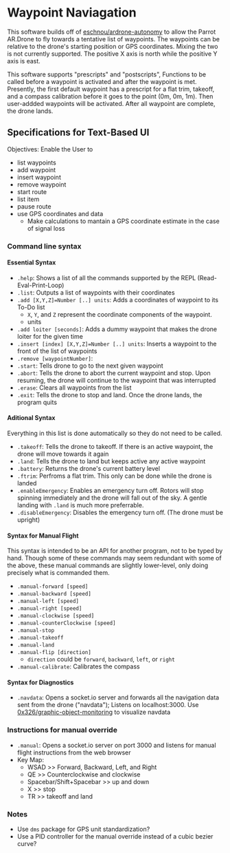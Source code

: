Waypoint Naviagation
====================

This software builds off of [eschnou/ardrone-autonomy](https://github.com/eschnou/ardrone-autonomy) to allow the Parrot AR.Drone to fly towards a tentative list of waypoints.  The waypoints can be relative to the drone's starting position or GPS coordinates. Mixing the two is not currently supported. The positive X axis is north while the positive Y axis is east.

This software supports "prescripts" and "postscripts", Functions to be called before a waypoint is activated and after the waypoint is met.  Presently, the first default waypoint has a prescript for a flat trim, takeoff, and a compass calibration before it goes to the point (0m, 0m, 1m).  Then user-addded waypoints will be activated.  After all waypoint are complete, the drone lands. 

Specifications for Text-Based UI
--------------------------------

Objectives: Enable the User to

 - list waypoints
 - add waypoint
 - insert waypoint
 - remove waypoint
 - start route
 - list item
 - pause route
 - use GPS coordinates and data
     - Make calculations to mantain a GPS coordinate estimate in the case of signal loss
 
### Command line syntax

#### Essential Syntax
 - `.help`: Shows a list of all the commands supported by the REPL (Read-Eval-Print-Loop)
 - `.list`: Outputs a list of waypoints with their coordinates
 - `.add [X,Y,Z]=Number [..] units`: Adds a coordinates of waypoint to its To-Do list
     - `X`, `Y`, and `Z` represent the coordinate components of the waypoint.  
     - units
 - `.add loiter [seconds]`: Adds a dummy waypoint that makes the drone loiter for the given time
 - `.insert [index] [X,Y,Z]=Number [..] units`: Inserts a waypoint to the front of the list of waypoints
 - `.remove [waypointNumber]`: 
 - `.start`: Tells drone to go to the next given waypoint
 - `.abort`: Tells the drone to abort the current waypoint and stop. Upon resuming, the drone will continue to the waypoint that was interrupted
 - `.erase`: Clears all waypoints from the list
 - `.exit`: Tells the drone to stop and land.  Once the drone lands, the program quits

#### Aditional Syntax
Everything in this list is done automatically so they do not need to be called.

 - `.takeoff`: Tells the drone to takeoff. If there is an active waypoint, the drone will move towards it again
 - `.land`: Tells the drone to land but keeps active any active waypoint
 - `.battery`: Returns the drone's current battery level
 - `.ftrim`: Perfroms a flat trim. This only can be done while the drone is landed
 - `.enableEmergency`: Enables an emergency turn off. Rotors will stop spinning immediately and the drone will fall out of the sky. A gentle landing with `.land` is much more preferrable.  
 - `.disableEmergency`: Disables the emergency turn off. (The drone must be upright)

#### Syntax for Manual Flight
This syntax is intended to be an API for another program, not to be typed by hand. Though some of these commands may seem redundant with some of the above, these manual commands are slightly lower-level, only doing precisely what is commanded them.

 - `.manual-forward [speed]`
 - `.manual-backward [speed]`
 - `.manual-left [speed]`
 - `.manual-right [speed]`
 - `.manual-clockwise [speed]`
 - `.manual-counterClockwise [speed]`
 - `.manual-stop`
 - `.manual-takeoff`
 - `.manual-land`
 - `.manual-flip [direction]`
     - `direction` could be `forward`, `backward`, `left`, or `right`
 - `.manual-calibrate`: Calibrates the compass

#### Syntax for Diagnostics
 - `.navdata`: Opens a socket.io server and forwards all the navigation data sent from the drone ("navdata"); Listens on localhost:3000. Use [0x326/graphic-object-monitoring](https://github.com/0x326/graphic-object-monitoring) to visualize navdata

### Instructions for manual override
 - `.manual`: Opens a socket.io server on port 3000 and listens for manual flight instructions from the web browser
 - Key Map:
     - WSAD >> Forward, Backward, Left, and Right
     - QE >> Counterclockwise and clockwise
     - Spacebar/Shift+Spacebar >> up and down
     - X >> stop
     - TR >> takeoff and land

### Notes
 - Use `dms` package for GPS unit standardization?
 - Use a PID controller for the manual override instead of a cubic bezier curve?
